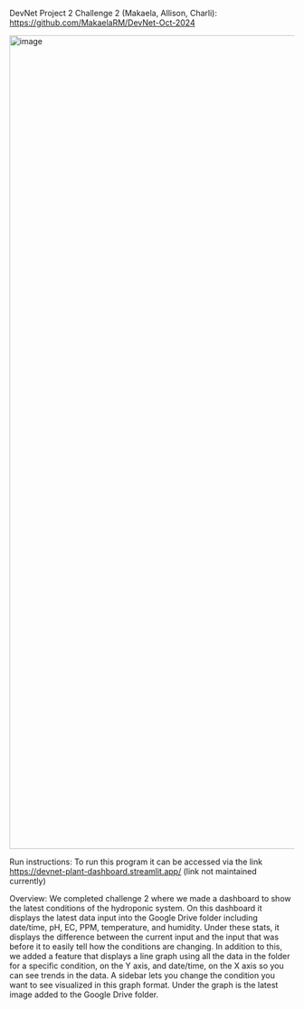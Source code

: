 DevNet Project 2 Challenge 2 (Makaela, Allison, Charli):
https://github.com/MakaelaRM/DevNet-Oct-2024

<img width="1440" alt="image" src="https://github.com/user-attachments/assets/1cc4994d-12ab-4862-8010-96a9e43d5e1b" />

Run instructions:
To run this program it can be accessed via the link https://devnet-plant-dashboard.streamlit.app/ (link not maintained currently)

Overview:
We completed challenge 2 where we made a dashboard to show the latest conditions of the hydroponic system. On this dashboard it displays the latest data input into the Google Drive folder including date/time, pH, EC, PPM, temperature, and humidity. Under these stats, it displays the difference between the current input and the input that was before it to easily tell how the conditions are changing. In addition to this, we added a feature that displays a line graph using all the data in the folder for a specific condition, on the Y axis, and date/time, on the X axis so you can see trends in the data. A sidebar lets you change the condition you want to see visualized in this graph format. Under the graph is the latest image added to the Google Drive folder. 
